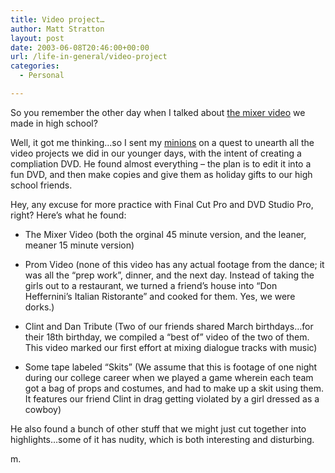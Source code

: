 ```yaml
---
title: Video project…
author: Matt Stratton
layout: post
date: 2003-06-08T20:46:00+00:00
url: /life-in-general/video-project
categories:
  - Personal

---
```

So you remember the other day when I talked about [the mixer video][1] we made in high school?

Well, it got me thinking&#8230;so I sent my [minions][2] on a quest to unearth all the video projects we did in our younger days, with the intent of creating a compliation DVD. He found almost everything &#8211; the plan is to edit it into a fun DVD, and then make copies and give them as holiday gifts to our high school friends.

Hey, any excuse for more practice with Final Cut Pro and DVD Studio Pro, right? Here&#8217;s what he found:

* The Mixer Video (both the orginal 45 minute version, and the leaner, meaner 15 minute version)
  
* Prom Video (none of this video has any actual footage from the dance; it was all the &#8220;prep work&#8221;, dinner, and the next day. Instead of taking the girls out to a restaurant, we turned a friend&#8217;s house into &#8220;Don Heffernini&#8217;s Italian Ristorante&#8221; and cooked for them. Yes, we were dorks.)
  
* Clint and Dan Tribute (Two of our friends shared March birthdays&#8230;for their 18th birthday, we compiled a &#8220;best of&#8221; video of the two of them. This video marked our first effort at mixing dialogue tracks with music)
  
* Some tape labeled &#8220;Skits&#8221; (We assume that this is footage of one night during our college career when we played a game wherein each team got a bag of props and costumes, and had to make up a skit using them. It features our friend Clint in drag getting violated by a girl dressed as a cowboy)

He also found a bunch of other stuff that we might just cut together into highlights&#8230;some of it has nudity, which is both interesting and disturbing.

m.

 [1]: http://www.livejournal.com/users/mugsy1274/137566.html
 [2]: http://www.jasonwyckoff.com/